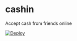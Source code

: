 # cashin
Accept cash from friends online

[![Deploy](https://www.herokucdn.com/deploy/button.png)](https://heroku.com/deploy)
